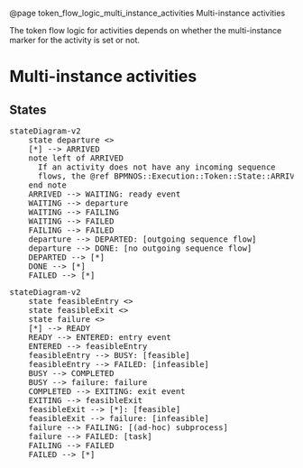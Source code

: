 @page token_flow_logic_multi_instance_activities Multi-instance activities

The token flow logic for activities depends on whether the multi-instance marker for the activity is set or not. 

# Multi-instance activities

## States

<pre class="mermaid">
stateDiagram-v2
    state departure <<choice>>
    [*] --> ARRIVED
    note left of ARRIVED
      If an activity does not have any incoming sequence  
      flows, the @ref BPMNOS::Execution::Token::State::ARRIVED "ARRIVED" state is skipped 
    end note
    ARRIVED --> WAITING: ready event
    WAITING --> departure
    WAITING --> FAILING
    WAITING --> FAILED
    FAILING --> FAILED
    departure --> DEPARTED: [outgoing sequence flow]
    departure --> DONE: [no outgoing sequence flow]
    DEPARTED --> [*]
    DONE --> [*]
    FAILED --> [*]
</pre>

<pre class="mermaid">
stateDiagram-v2
    state feasibleEntry <<choice>>
    state feasibleExit <<choice>>
    state failure <<choice>>
    [*] --> READY
    READY --> ENTERED: entry event
    ENTERED --> feasibleEntry
    feasibleEntry --> BUSY: [feasible]
    feasibleEntry --> FAILED: [infeasible]
    BUSY --> COMPLETED
    BUSY --> failure: failure
    COMPLETED --> EXITING: exit event
    EXITING --> feasibleExit
    feasibleExit --> [*]: [feasible]
    feasibleExit --> failure: [infeasible]
    failure --> FAILING: [(ad-hoc) subprocess]
    failure --> FAILED: [task]
    FAILING --> FAILED
    FAILED --> [*]
</pre>

